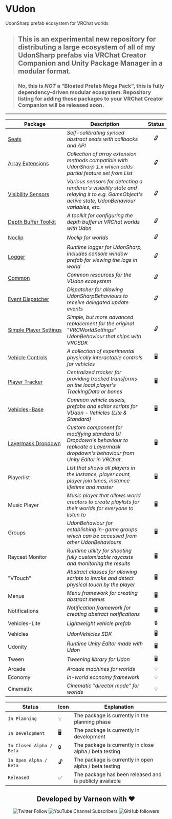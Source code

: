 # VUdon
UdonSharp prefab ecosystem for VRChat worlds

> ## This is an experimental new repository for distributing a large ecosystem of all of my UdonSharp prefabs via VRChat Creator Companion and Unity Package Manager in a modular format.

> ### No, this is *NOT* a "Bloated Prefab Mega Pack", this is fully dependency-driven modular ecosystem. Repository listing for adding these packages to your VRChat Creator Companion will be released soon.

---

| **Package** | **Description** | **Status** |
| - | - | :-: |
| [Seats](https://github.com/Varneon/VUdon-Seats) |  *Self-calibrating synced abstract seats with callbacks and API* | :unlock: |
| [Array&#160;Extensions](https://github.com/Varneon/VUdon-ArrayExtensions) |  *Collection of array extension methods compatible with UdonSharp 1.x which adds partial feature set from List<T>* | :unlock: |
| [Visibility&#160;Sensors](https://github.com/Varneon/VUdon-VisibilitySensors) |  *Various sensors for detecting a renderer's visibility state and relaying it to e.g. GameObject's active state, UdonBehaviour variables, etc.* | :unlock: |
| [Depth&#160;Buffer&#160;Toolkit](https://github.com/Varneon/VUdon-DepthBufferToolkit) |  *A toolkit for configuring the depth buffer in VRChat worlds with Udon* | :unlock: |
| [Noclip](https://github.com/Varneon/VUdon-Noclip) | *Noclip for worlds* | :unlock: |
| [Logger](https://github.com/Varneon/VUdon-Logger) | *Runtime logger for UdonSharp, includes console window prefab for viewing the logs in world* | :unlock: |
| [Common](https://github.com/Varneon/VUdon-Common) | *Common resources for the VUdon ecosystem* | :unlock: |
| [Event&#160;Dispatcher](https://github.com/Varneon/VUdon-EventDispatcher) | *Dispatcher for allowing UdonSharpBehaviours to receive delegated update events* | :unlock: |
| [Simple&#160;Player&#160;Settings](https://github.com/Varneon/VUdon-SimplePlayerSettings) |  *Simple, but more advanced replacement for the original "VRCWorldSettings" UdonBehaviour that ships with VRCSDK* | :unlock: |
| [Vehicle&#160;Controls](https://github.com/Varneon/VUdon-VehicleControls) |  *A collection of experimental physically interactable controls for vehicles* | :desktop_computer: |
| [Player&#160;Tracker](https://github.com/Varneon/VUdon-PlayerTracker) | *Centralized tracker for providing tracked transforms on the local player's TrackingData or bones* | :desktop_computer: |
| [Vehicles-Base](https://github.com/Varneon/VUdon-Vehicles-Base) | *Common vehicle assets, prefabs and editor scripts for VUdon - Vehicles (Lite & Standard)* | :desktop_computer: |
| [Layermask&#160;Dropdown](https://github.com/Varneon/VUdon-LayerMaskDropdown) | *Custom component for modifying standard UI Dropdown's behaviour to replicate a Layermask dropdown's behaviour from Unity Editor in VRChat* | :desktop_computer: |
| Playerlist | *List that shows all players in the instance, player count, player join times, instance lifetime and master* | :desktop_computer: |
| Music&#160;Player | *Music player that allows world creators to create playlists for their worlds for everyone to listen to* | :desktop_computer: |
| Groups | *UdonBehaviour for establishing in-game groups which can be accessed from other UdonBehaviours* | :desktop_computer: |
| Raycast&#160;Monitor | *Runtime utility for shooting fully customizable raycasts and monitoring the results* | :desktop_computer: |
| "VTouch" | *Abstract classes for allowing scripts to invoke and detect physical touch by the player* | :desktop_computer: |
| Menus | *Menu framework for creating abstract menus* | :desktop_computer: |
| Notifications | *Notification framework for creating abstract notifications* | :desktop_computer:|
| Vehicles-Lite | *Lightweight vehicle prefab* | :lock: |
| Vehicles | *UdonVehicles SDK* | :desktop_computer: |
| Udonity | *Runtime Unity Editor made with Udon* | :desktop_computer: |
| Tween | *Tweening library for Udon* | :desktop_computer: |
| Arcade | *Arcade machines for worlds* | :bulb: |
| Economy | *In-world economy framework* | :bulb: |
| Cinematix | *Cinematic "director mode" for worlds* | :bulb: |

| **Status** | **Icon** | **Explanation** |
| - | - | - |
| `In Planning` | :bulb: | The package is currently in the planning phase |
| `In Development` | :desktop_computer: | The package is currently in development |
| `In Closed Alpha / Beta` | :lock: | The package is currently in close alpha / beta testing |
| `In Open Alpha / Beta` | :unlock: | The package is currently in open alpha / beta testing |
| `Released` | :white_check_mark: | The package has been released and is publicly available |

<div align="center">

## Developed by Varneon with :hearts:

![Twitter Follow](https://img.shields.io/twitter/follow/Varneon?color=%231c9cea&label=%40Varneon&logo=Twitter&style=for-the-badge)
![YouTube Channel Subscribers](https://img.shields.io/youtube/channel/subscribers/UCKTxeXy7gyaxr-YA9qGWOYg?color=%23FF0000&label=Varneon&logo=YouTube&style=for-the-badge)
![GitHub followers](https://img.shields.io/github/followers/Varneon?color=%23303030&label=Varneon&logo=GitHub&style=for-the-badge)

</div>
